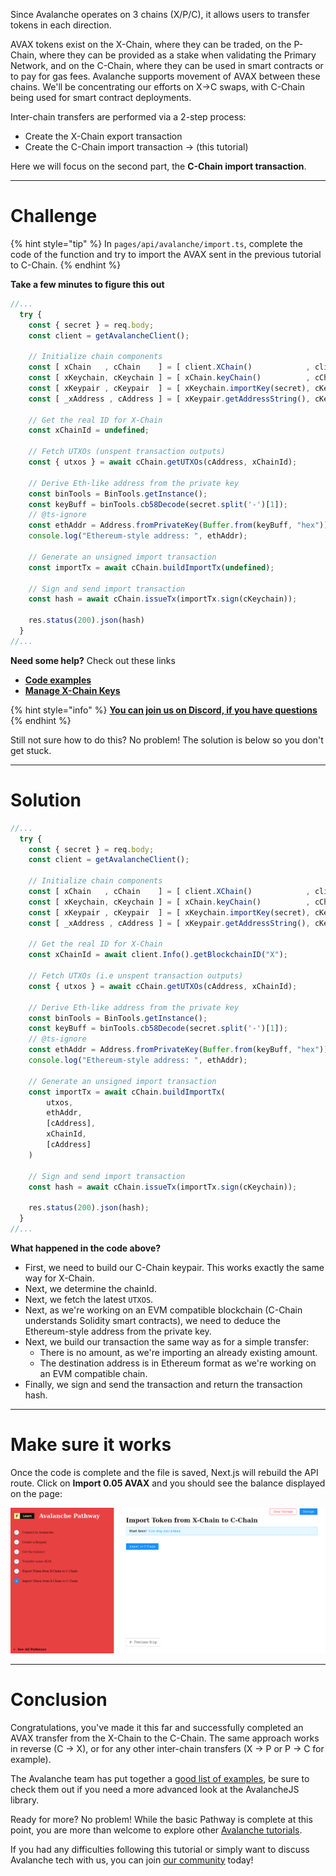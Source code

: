 Since Avalanche operates on 3 chains (X/P/C), it allows users to transfer tokens in each direction.

AVAX tokens exist on the X-Chain, where they can be traded, on the P-Chain, where they can be provided as a stake when validating the Primary Network, and on the C-Chain, where they can be used in smart contracts or to pay for gas fees. Avalanche supports movement of AVAX between these chains.  We'll be concentrating our efforts on X->C swaps, with C-Chain being used for smart contract deployments. 

Inter-chain transfers are performed via a 2-step process:

* Create the X-Chain export transaction
* Create the C-Chain import transaction -> (this tutorial)

Here we will focus on the second part, the **C-Chain import transaction**.

------------------------

# Challenge

{% hint style="tip" %}
In `pages/api/avalanche/import.ts`, complete the code of the function and try to import the AVAX sent in the previous tutorial to C-Chain. 
{% endhint %}

**Take a few minutes to figure this out**

```typescript
//...
  try {
    const { secret } = req.body;
    const client = getAvalancheClient();
    
    // Initialize chain components
    const [ xChain   , cChain    ] = [ client.XChain()            , client.CChain()             ];
    const [ xKeychain, cKeychain ] = [ xChain.keyChain()          , cChain.keyChain()           ];
    const [ xKeypair , cKeypair  ] = [ xKeychain.importKey(secret), cKeychain.importKey(secret) ];
    const [ _xAddress , cAddress ] = [ xKeypair.getAddressString(), cKeypair.getAddressString() ];

    // Get the real ID for X-Chain
    const xChainId = undefined;

    // Fetch UTXOs (unspent transaction outputs)
    const { utxos } = await cChain.getUTXOs(cAddress, xChainId);

    // Derive Eth-like address from the private key
    const binTools = BinTools.getInstance();
    const keyBuff = binTools.cb58Decode(secret.split('-')[1]);
    // @ts-ignore
    const ethAddr = Address.fromPrivateKey(Buffer.from(keyBuff, "hex")).toString("hex");
    console.log("Ethereum-style address: ", ethAddr);

    // Generate an unsigned import transaction
    const importTx = await cChain.buildImportTx(undefined);

    // Sign and send import transaction
    const hash = await cChain.issueTx(importTx.sign(cKeychain));

    res.status(200).json(hash)
  }
//...
```

**Need some help?** Check out these links
* [**Code examples**](https://github.com/ava-labs/avalanchejs/tree/master/examples/avm)  
* [**Manage X-Chain Keys**](https://docs.avax.network/build/tools/avalanchejs/manage-x-chain-keys)

{% hint style="info" %}
[**You can join us on Discord, if you have questions**](https://discord.gg/fszyM7K)
{% endhint %}

Still not sure how to do this? No problem! The solution is below so you don't get stuck.

------------------------

# Solution

```typescript
//...
  try {
    const { secret } = req.body;
    const client = getAvalancheClient();
    
    // Initialize chain components
    const [ xChain   , cChain    ] = [ client.XChain()            , client.CChain()             ];
    const [ xKeychain, cKeychain ] = [ xChain.keyChain()          , cChain.keyChain()           ];
    const [ xKeypair , cKeypair  ] = [ xKeychain.importKey(secret), cKeychain.importKey(secret) ];
    const [ _xAddress , cAddress ] = [ xKeypair.getAddressString(), cKeypair.getAddressString() ];

    // Get the real ID for X-Chain
    const xChainId = await client.Info().getBlockchainID("X");

    // Fetch UTXOs (i.e unspent transaction outputs)
    const { utxos } = await cChain.getUTXOs(cAddress, xChainId);

    // Derive Eth-like address from the private key
    const binTools = BinTools.getInstance();
    const keyBuff = binTools.cb58Decode(secret.split('-')[1]);
    // @ts-ignore
    const ethAddr = Address.fromPrivateKey(Buffer.from(keyBuff, "hex")).toString("hex");
    console.log("Ethereum-style address: ", ethAddr);

    // Generate an unsigned import transaction
    const importTx = await cChain.buildImportTx(
        utxos,
        ethAddr,
        [cAddress],
        xChainId,
        [cAddress]
    )

    // Sign and send import transaction
    const hash = await cChain.issueTx(importTx.sign(cKeychain));

    res.status(200).json(hash);
  }
//...
```

**What happened in the code above?**
* First, we need to build our C-Chain keypair. This works exactly the same way for X-Chain.
* Next, we determine the chainId.
* Next, we fetch the latest `UTXOS`.
* Next, as we're working on an EVM compatible blockchain (C-Chain understands Solidity smart contracts), we need to deduce the Ethereum-style address from the private key.
* Next, we build our transaction the same way as for a simple transfer:
  * There is no amount, as we're importing an already existing amount.
  * The destination address is in Ethereum format as we're working on an EVM compatible chain.
* Finally, we sign and send the transaction and return the transaction hash.

------------------------

# Make sure it works

Once the code is complete and the file is saved, Next.js will rebuild the API route. Click on **Import 0.05 AVAX** and you should see the balance displayed on the page:

![](../../../.gitbook/assets/pathways/avalanche/avalanche-import.gif)

-----------------------------

# Conclusion

Congratulations, you've made it this far and successfully completed an AVAX transfer from the X-Chain to the C-Chain. The same approach works in reverse (C -> X), or for any other inter-chain transfers (X -> P or P -> C for example).

The Avalanche team has put together a [good list of examples](https://github.com/ava-labs/avalanchejs/tree/master/examples/avm), be sure to check them out if you need a more advanced look at the AvalancheJS library.

Ready for more? No problem! While the basic Pathway is complete at this point, you are more than welcome to explore other [Avalanche tutorials](https://learn.figment.io/protocols/avalanche).

If you had any difficulties following this tutorial or simply want to discuss Avalanche tech with us, you can join [our community](https://discord.gg/fszyM7K) today!

